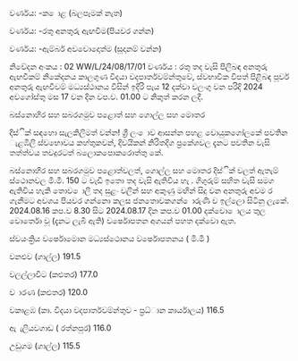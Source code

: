 වර්ණය: -ක ොළ (බලපෑමක් නැත)

වර්ණය: -රතු අනතුරු ඇඟවීම(පියවර ගන්න)

වර්ණය: -ඇම්බර් අවවොදොත්ම (සූදානම් වන්න)

නිවේදන අංකය : 02 WW/L/24/08/17/01 වර්ණය : රතු තද වැසි පිලිබඳ අනතුරු ඇඟවීකම් නිකේදනය කාලගුණ විදයා වදපාර්තවම්න්තුවේ, ස්වභාවික විපත් පිළිබඳ පූර්ව අනතුරු ඇඟවීවම් මධ්‍යස්ථානය විසින් ඉදිරි පැය 12 දක්වා වලංගු වන පරිදි 2024 අවගෝස්තු මස 17 වන දින වප.ව. 01.00 ට නිකුත් කරන ලදී.

බස්නොහිර සහ සබරගමුව පළොත් සහ ගොල්ල සහ මොතර

දිස්ික් සඳහො සැලකිලිමත් වන්න! ශ්‍රී ලං ොව ආසන්න පහළ වොයුකගෝලකේ පවතින ැළඹිලි ස්වභොවය කහ්තුකවන්, දිවයිකන් නිරිතදිග ප්‍රකේශවල දැනට පවතින වැසි තත්ත්වය තවදුරටත් බලොකපොකරොත්තු කේ.

බස්නොහිර සහ සබරගමුව පළොත්වලත්, ගොල්ල සහ මොතර දිස්ික් වලත් ඇතැම් ස්ථොනවල මි.මී. 150 ට වැඩි ඉතො තද වැසි ඇතිවිය හැ . ගිගුරුම් සහිත වැසි සමග ඇතිවිය හැකි තොව ොලි තද සුළං වලින් සහ අකුණු මඟින් සිදු වන අනතුරු අවම ර ගැනීමට අවශය පියවර ගන්නො කලස ජනතොවකගන් ොරුණි ව ඉල්ලො සිටිනු ලැකේ. 2024.08.16 කප.ව 8.30 සිට 2024.08.17 දින කප.ව 01.00 දක්වො ොලය තුල වොර්තො වූ (දැනට ලැබී ඇති) වර්ෂොපතන අගයන් පහත දක්වො ඇත.

ස්වයංක්‍රිය වර්ෂොමොන මධ්‍යස්ථොනය වර්ෂොපතනය ( මි.මී )

වනළුව (ගාල්ල) 191.5

වලල්ලාවිට (කළුතර) 177.0

ව ාරණ (කළුතර) 120.0

වකාළඹ (කා. විදයා වදපාර්තවම්න්තුව - ප්‍රධ්‍ාන කාර්යාලය) 116.5

ඇ ැලියවගාඩ ( රත්නපුර) 116.0

උඩුගම (ගාල්ල) 115.5